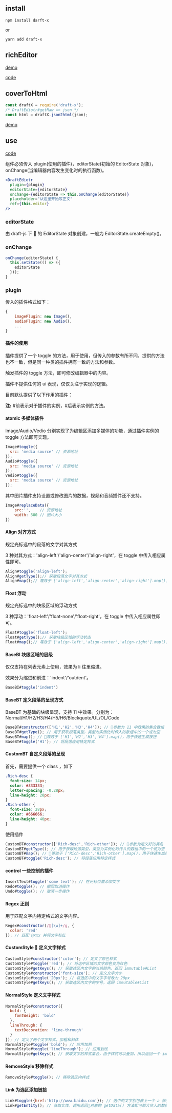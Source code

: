 ## install

```
npm install darft-x
```

or

```
yarn add draft-x
```

## richEditor

[demo][1]

[code][2]

## coverToHtml

```js
const draftX = require('draft-x');
/* DraftEdiotr#getRaw => json */
const html = draftX.json2html(json);
```

[demo][3]

## use

[code][4]

组件必须传入 plugin(使用的插件)，editorState(初始的 EditorState 对象)，onChange(当编辑器内容发生变化时的执行函数)。

```jsx
<DraftEdiotr
  plugin={plugin}
  editorState={editorState}
  onChange={editorState => this.onChange(editorState)}
  placeholder="从这里开始写正文"
  ref={this.editor}
/>
```

### editorState

由 draft-js 下  的 EditorState 对象创建，一般为 EditorState.createEmpty()。

### onChange

```js
onChange(editorState) {
  this.setState(() => ({
    editorState
  }));
}
```

### plugin

传入的插件格式如下：

```js
{
    imagePlugin: new Image(),
    audioPlugin: new Audio(),
    ...
}
```

#### 插件的使用

插件提供了一个 toggle 的方法，用于使用，但传入的参数有所不同，提供的方法也不一致，但是同一种类的插件拥有一致的方法和参数。

触发插件的 toggle 方法，即可修改编辑器中的内容。

插件不提供任何的 ui 表现，仅仅关注于实现的逻辑。

目前默认提供了以下作用的插件：

**注:** #前表示对于插件的实例，#后表示实例的方法。

#### atomic 多媒体插件

Image/Audio/Vedio 分别实现了为编辑区添加多媒体的功能，通过插件实例的 toggle 方法即可实现。

```js
Image#toggle({
  src: 'media source' // 资源地址
});
Audio#toggle({
  src: 'media source' // 资源地址
});
Vedio#toggle({
  src: 'media source' // 资源地址
});
```

其中图片插件支持设置或修改图片的数据，视频和音频插件还不支持。

```js
Image#replaceData({
    src:'',    // 资源地址
    width: 300 // 图片大小
})
```

#### Align 对齐方式

规定光标选中的段落的文字对其方式

3 种对其方式：'align-left'/'align-center'/'align-right'，在 toggle 中传入相应属性即可。

```js
Align#toggle('align-left');
Align#getType();// 获取段落文字对其方式
Align#map();// 等效于 ['align-left','align-center','align-right'].map()，用于快速生成按钮
```

#### Float 浮动

规定光标选中的块级区域的浮动方式

3 种浮动：'float-left'/'float-none'/'float-right'，在 toggle 中传入相应属性即可。

```js
Float#toggle('float-left');
Float#getType();// 获取块级区域的浮动状态
Float#map();// 等效于 ['align-left','align-center','align-right'].map()，用于快速生成按钮
```

#### BaseBI 块级区域的层级

仅仅支持在列表元素上使用，效果为 li 往里缩进。

效果分为缩进和前进：'indent'/'outdent'。

```js
BaseBI#toggle('indent')
```

#### BaseBT 定义段落的呈现方式

BaseBT 为基础的块级呈现，支持 11 中效果。分别为：Normal/H1/H2/H3/H4/H5/H6/Blockquote/UL/OL/Code

```js
BaseBT#constructor(['H1','H2','H3','H4']); // 参数为 11 中效果的集合数组
BaseBT#getType(); // 用于获取段落类型，类型为实例化时传入的数组中的一个或为空
BaseBT#map(); // 等效于 ['H1','H2','H3','H4'].map()，用于快速生成按钮
BaseBT#toggle('H1'); // 将段落应用特定样式
```

#### CustomBT 自定义段落的呈现

首先，需要提供一个 class ，如下

```css
.Rich-desc {
  font-size: 14px;
  color: #333333;
  letter-spacing: -0.28px;
  line-height: 20px;
}
.Rich-other {
  font-size: 28px;
  color: #666666;
  line-height: 40px;
}
```

使用插件

```js
CustomBT#constructor(['Rich-desc','Rich-other']); // 参数为定义好的类名
CustomBT#getType(); // 用于获取段落类型，类型为实例化时传入的数组中的一个或为空
CustomBT#map(); // 等效于 ['Rich-desc','Rich-other'].map()，用于快速生成按钮
CustomBT#toggle('Rich-desc'); // 将段落应用特定样式
```

#### control 一些控制的插件

```js
InsertText#toggle('some text'); // 在光标位置添加文字
Redo#toggle(); // 撤回取消操作
Undo#toggle(); // 取消一步操作
```

#### Regex 正则

用于匹配文字内特定格式的文字内容。

```js
Regex#constructor(/@[\w]+/g, {
  color: 'red'
}); // 匹配 @xxx 并将文字标红
```

#### CustomStyle  定义文字样式

```js
CustomStyle#constructor('color'); // 定义了颜色样式
CustomStyle#toggle('red'); // 将选中区域的文字颜色变为红色
CustomStyle#getKeys(); // 获取选区内文字的当前颜色，返回 immutable#List
CustomStyle#constructor('font-size'); // 定义文字大小
CustomStyle#toggle('20px'); // 将选区中的文字字号改为 20px
CustomStyle#getKeys(); // 获取选区内文字的字号，返回 immutable#List
```

#### NormalStyle 定义文字样式

```js
NormalStyle#constructor({
  bold: {
    fontWeight: 'bold'
  },
  lineThrough: {
    textDecoration: 'line-through'
  }
}); // 定义了两个文字样式，加粗和斜体
NormalStyle#toggle('bold'); // 应用加粗
NormalStyle#toggle('lineThrough'); // 应用划线
NormalStyle#getKeys(); // 获取文字的样式集合，由于样式可以叠加，所以返回一个 immutable#List 的结构。此处返回含有bold和lineThrough的immutable#List。
```

#### RemoveStyle 移除样式

```js
RemoveStyle#toggle(); // 移除选区内样式
```

#### Link 为选区添加链接

```js
Link#toggle({href:'http://www.baidu.com'}); // 选中的文字别包裹上一个 a 标签 href 为 http://www.baidu.com
Link#getEntity(); // 获取实体，调用返回对象的 getData() 方法即可那大传入的数据，此处即为 {href:'http://www.baidu.com'}
```

[1]: http://acohome.cn/demo/draft/
[2]: https://github.com/acccco/draft-x/tree/master/example/richEditor
[3]: https://github.com/acccco/draft-x/tree/master/example/toHtml/index.js
[4]: https://github.com/acccco/draft-x/tree/master/example/richEditor
